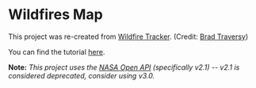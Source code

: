 # Wildfires Map

This project was re-created from [Wildfire Tracker](https://github.com/bradtraversy/wildfire-tracker). (Credit: [Brad Traversy](https://github.com/bradtraversy))

You can find the tutorial [here](https://www.youtube.com/watch?v=ontX4zfVqK8).

**Note:** *This project uses the [NASA Open API](https://api.nasa.gov) (specifically v2.1) -- v2.1 is considered deprecated, consider using v3.0.*


